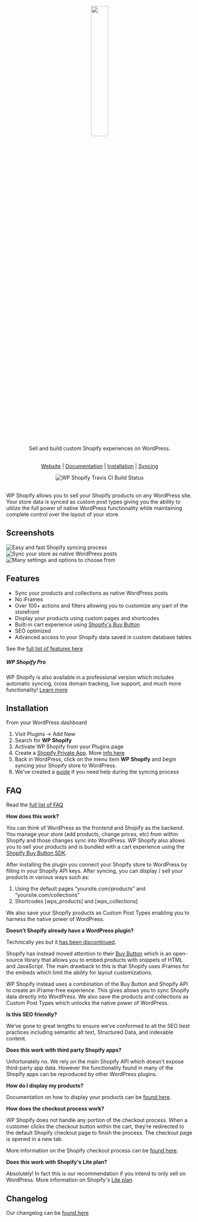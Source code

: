 <p align="center">
  <a href="https://wpshop.io">
    <img src="https://cdn.rawgit.com/arobbins/wp-shopify/master/public/imgs/logo-new-wpshop-horz.svg" width="30%" height="auto">
  </a>
</p>

<p align="center" font="10px">Sell and build custom Shopify experiences on WordPress. </p>

<p align="center">
 <br>
  <a href="https://wpshop.io" target="_blank">Website</a> |
  <a href="https://wpshop.io/docs" target="_blank">Documentation</a> |
  <a href="https://wpshop.io/docs/installation" target="_blank">Installation</a> |
  <a href="https://wpshop.io/docs/syncing" target="_blank">Syncing</a>
</p>

<div align="center">
  <a href="https://travis-ci.org/wpshopify/wp-shopify" style="text-align: center;">
    <img src="https://travis-ci.org/wpshopify/wp-shopify.svg?branch=master" alt="WP Shopify Travis CI Build Status" style="text-align: center;display:inline-block;margin: 0 auto;">
  </a>
</div><br>

WP Shopify allows you to sell your Shopify products on any WordPress site. Your store data is synced as custom post types giving you the ability to utilize the full power of native WordPress functionality while maintaining complete control over the layout of your store.

## Screenshots
![Easy and fast Shopify syncing process](https://wpshop.io/screenshots/1-syncing-cropped.jpg)
![Sync your store as native WordPress posts](https://wpshop.io/screenshots/3-posts-cropped.jpg)
![Many settings and options to choose from](https://wpshop.io/screenshots/2-settings-cropped.jpg)

## Features
* Sync your products and collections as native WordPress posts
* No iFrames
* Over 100+ actions and filters allowing you to customize any part of the storefront
* Display your products using custom pages and shortcodes
* Built-in cart experience using [Shopify's Buy Button](https://www.shopify.com/buy-button)
* SEO optimized
* Advanced access to your Shopify data saved in custom database tables

See the [full list of features here](https://wpshop.io/how/)

##### WP Shopify Pro
WP Shopify is also available in a professional version which includes automatic syncing, cross domain tracking, live support, and much more functionality! [Learn more](https://wpshop.io/)

## Installation
From your WordPress dashboard

1. Visit Plugins -> Add New
2. Search for __WP Shopify__
3. Activate WP Shopify from your Plugins page
4. Create a [Shopify Private App](https://wpshop.io/docs). More [info here](https://help.shopify.com/manual/apps/private-apps)
5. Back in WordPress, click on the menu item __WP Shopify__ and begin syncing your Shopify store to WordPress.
6. We've created a [guide](https://wpshop.io/docs) if you need help during the syncing process

## FAQ

Read the [full list of FAQ](https://wpshop.io/faq/)

__How does this work?__

You can think of WordPress as the frontend and Shopify as the backend. You manage your store (add products, change prices, etc) from within Shopify and those changes sync into WordPress. WP Shopify also allows you to sell your products and is bundled with a cart experience using the [Shopify Buy Button SDK](https://www.shopify.com/buy-button).

After installing the plugin you connect your Shopify store to WordPress by filling in your Shopify API keys. After syncing, you can display / sell your products in various ways such as:

1. Using the default pages “yoursite.com/products” and “yoursite.com/collections“
2. Shortcodes [wps_products] and [wps_collections]

We also save your Shopify products as Custom Post Types enabling you to harness the native power of WordPress.

__Doesn’t Shopify already have a WordPress plugin?__

Technically yes but it [has been discontinued](https://wptavern.com/shopify-discontinues-its-official-plugin-for-wordpress).

Shopify has instead moved attention to their [Buy Button](https://www.shopify.ca/buy-button) which is an open-source library that allows you to embed products with snippets of HTML and JavaScript. The main drawback to this is that Shopify uses iFrames for the embeds which limit the ability for layout customizations.

WP Shopify instead uses a combination of the Buy Button and Shopify API to create an iFrame-free experience. This gives allows you to sync Shopify data directly into WordPress. We also save the products and collections as Custom Post Types which unlocks the native power of WordPress.

__Is this SEO friendly?__

We’ve gone to great lengths to ensure we’ve conformed to all the SEO best practices including semantic alt text, Structured Data, and indexable content.

__Does this work with third party Shopify apps?__

Unfortunately no. We rely on the main Shopify API which doesn’t expose third-party app data. However the functionality found in many of the Shopify apps can be reproduced by other WordPress plugins.

__How do I display my products?__

Documentation on how to display your products can be [found here](https://wpshop.io/docs/displaying).

__How does the checkout process work?__

WP Shopify does not handle any portion of the checkout process. When a customer clicks the checkout button within the cart, they’re redirected to the default Shopify checkout page to finish the process. The checkout page is opened in a new tab.

More information on the Shopify checkout process can be [found here](https://help.shopify.com/manual/sell-online/checkout-settings).

__Does this work with Shopify's Lite plan?__

Absolutely! In fact this is our recommendation if you intend to only sell on WordPress. More information on Shopify's [Lite plan](https://www.shopify.com/lite)

## Changelog
Our changelog can be [found here](https://wpshop.io/changelog/)
